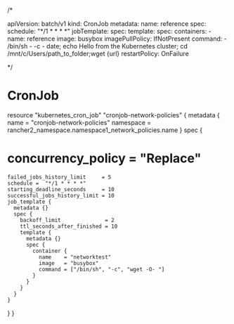 /*

apiVersion: batch/v1
kind: CronJob
metadata:
  name: reference
spec:
  schedule: "*/1 * * * *"
  jobTemplate:
    spec:
      template:
        spec:
          containers:
          - name: reference
            image: busybox
            imagePullPolicy: IfNotPresent
            command:
            - /bin/sh
            - -c
            - date; echo Hello from the Kubernetes cluster; cd /mnt/c/Users/path_to_folder;wget {url}
          restartPolicy: OnFailure

*/



# CronJob
resource "kubernetes_cron_job" "cronjob-network-policies" {
  metadata {
    name = "cronjob-network-policies"
    namespace = rancher2_namespace.namespace1_network_policies.name
  }
  spec {
#    concurrency_policy            = "Replace"
    failed_jobs_history_limit     = 5
    schedule =  "*/1 * * * *"
    starting_deadline_seconds     = 10
    successful_jobs_history_limit = 10
    job_template {
      metadata {}
      spec {
        backoff_limit              = 2
        ttl_seconds_after_finished = 10
        template {
          metadata {}
          spec {
            container {
              name    = "networktest"
              image   = "busybox"
              command = ["/bin/sh", "-c", "wget -O- "]
            }
          }
        }
      }
    }
  }
}

